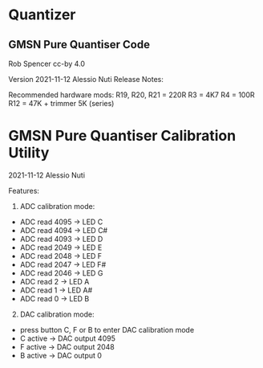 # Quantizer

## GMSN Pure Quantiser Code
Rob Spencer cc-by 4.0

Version 2021-11-12 Alessio Nuti
Release Notes:

Recommended hardware mods:
  R19, R20, R21 = 220R
  R3 = 4K7
  R4 = 100R
  R12 = 47K + trimmer 5K (series)

# GMSN Pure Quantiser Calibration Utility
2021-11-12
Alessio Nuti

Features:
1) ADC calibration mode:
- ADC read 4095 -> LED C
- ADC read 4094 -> LED C#
- ADC read 4093 -> LED D
- ADC read 2049 -> LED E
- ADC read 2048 -> LED F
- ADC read 2047 -> LED F#
- ADC read 2046 -> LED G
- ADC read 2 -> LED A
- ADC read 1 -> LED A#
- ADC read 0 -> LED B

2) DAC calibration mode:
- press button C, F or B to enter DAC calibration mode
- C active -> DAC output 4095
- F active -> DAC output 2048
- B active -> DAC output 0




